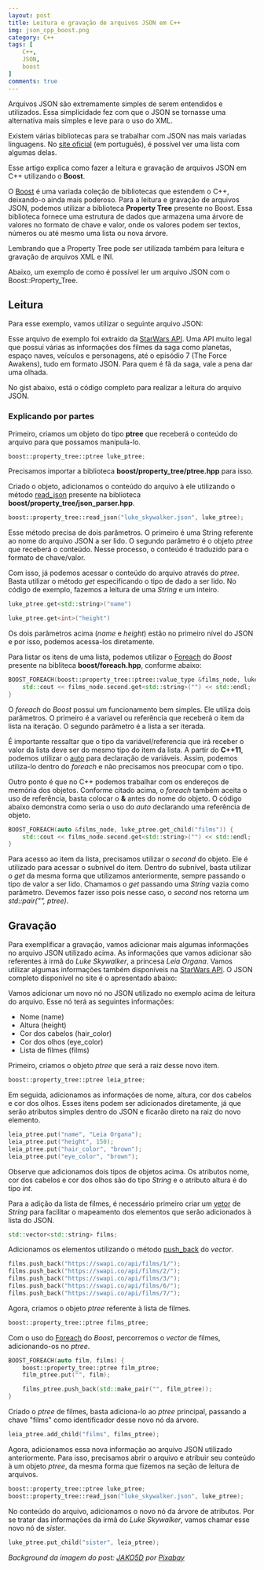 ```yaml
---
layout: post
title: Leitura e gravação de arquivos JSON em C++
img: json_cpp_boost.png
category: C++
tags: [
    C++,
    JSON,
    boost
]
comments: true
---
```


Arquivos JSON são extremamente simples de serem entendidos e utilizados. Essa simplicidade fez com que o JSON se tornasse uma alternativa mais simples e leve para o uso do XML.

Existem várias bibliotecas para se trabalhar com JSON nas mais variadas linguagens. No [site oficial](https://www.json.org/json-pt.html) (em português), é possível ver uma lista com algumas delas.

Esse artigo explica como fazer a leitura e gravação de arquivos JSON em C++ utilizando o **Boost**.

O [Boost](https://www.boost.org/) é uma variada coleção de bibliotecas que estendem o C++, deixando-o ainda mais poderoso. Para a leitura e gravação de arquivos JSON, podemos utilizar a biblioteca **Property Tree** presente no Boost. Essa biblioteca fornece uma estrutura de dados que armazena uma árvore de valores no formato de chave e valor, onde os valores podem ser textos, números ou até mesmo uma lista ou nova árvore.

Lembrando que a Property Tree pode ser utilizada também para leitura e gravação de arquivos XML e INI.

Abaixo, um exemplo de como é possível ler um arquivo JSON com o Boost::Property_Tree.

## Leitura

Para esse exemplo, vamos utilizar o seguinte arquivo JSON:

<script src="https://gist.github.com/hallisonoliveira/b6f4c64022474c441460b1b69836ab5b.js"></script>

Esse arquivo de exemplo foi extraído da [StarWars API](https://swapi.co/). Uma API muito legal que possui várias as informações dos filmes da saga como planetas, espaço naves, veículos e personagens, até o episódio 7 (The Force Awakens), tudo em formato JSON. Para quem é fã da saga, vale a pena dar uma olhada.

No gist abaixo, está o código completo para realizar a leitura do arquivo JSON.

<script src="https://gist.github.com/hallisonoliveira/a0c6a548885c7df459d0003954e6c1d2.js"></script>

### Explicando por partes

Primeiro, criamos um objeto do tipo **ptree** que receberá o conteúdo do arquivo para que possamos manipula-lo.

~~~cpp
boost::property_tree::ptree luke_ptree;
~~~

Precisamos importar a biblioteca **boost/property_tree/ptree.hpp** para isso.

Criado o objeto, adicionamos o conteúdo do arquivo à ele utilizando o método [read_json](https://www.boost.org/doc/libs/1_65_1/doc/html/boost/property_tree/json_parser/read_json_idp699443552.html) presente na biblioteca **boost/property_tree/json_parser.hpp**.

~~~cpp
boost::property_tree::read_json("luke_skywalker.json", luke_ptree);
~~~

Esse método precisa de dois parâmetros. O primeiro é uma String referente ao nome do arquivo JSON a ser lido. O segundo parâmetro é o objeto *ptree* que receberá o conteúdo. Nesse processo, o conteúdo é traduzido para o formato de chave/valor.

Com isso, já podemos acessar o conteúdo do arquivo através do *ptree*. Basta utilizar o método *get* especificando o tipo de dado a ser lido. No código de exemplo, fazemos a leitura de uma *String* e um inteiro.

~~~cpp
luke_ptree.get<std::string>("name")
~~~

~~~cpp
luke_ptree.get<int>("height")
~~~

Os dois parâmetros acima (*name* e *height*) estão no primeiro nível do JSON e por isso, podemos acessa-los diretamente.

Para listar os itens de uma lista, podemos utilizar o [Foreach](https://theboostcpplibraries.com/boost.foreach) do *Boost* presente na bibliteca **boost/foreach.hpp**, conforme abaixo:

~~~cpp
BOOST_FOREACH(boost::property_tree::ptree::value_type &films_node, luke_ptree.get_child("films")) {
    std::cout << films_node.second.get<std::string>("") << std::endl;
}
~~~

O *foreach* do *Boost* possui um funcionamento bem simples. Ele utiliza dois parâmetros. O primeiro é a variavel ou referência que receberá o item da lista na iteração. O segundo parâmetro é a lista a ser iterada.

É importante ressaltar que o tipo da variável/referencia que irá receber o valor da lista deve ser do mesmo tipo do item da lista. A partir do **C++11**, podemos utilizar o [auto](https://en.cppreference.com/w/cpp/language/auto) para declaração de variáveis. Assim, podemos utiliza-lo dentro do *foreach* e não precisamos nos preocupar com o tipo.

Outro ponto é que no C++ podemos trabalhar com os endereços de memória dos objetos. Conforme citado acima, o *foreach* também aceita o uso de referência, basta colocar o **&** antes do nome do objeto. O código abaixo demonstra como seria o uso do *auto* declarando uma referência de objeto.

~~~cpp
BOOST_FOREACH(auto &films_node, luke_ptree.get_child("films")) {
    std::cout << films_node.second.get<std::string>("") << std::endl;
}
~~~

Para acesso ao item da lista, precisamos utilizar o *second* do objeto. Ele é utilizado para acessar o subnível do item. Dentro do subnível, basta utilizar o *get* da mesma forma que utilizamos anteriormente, sempre passando o tipo de valor a ser lido. Chamamos o *get* passando uma *String* vazia como parâmetro. Devemos fazer isso pois nesse caso, o *second* nos retorna um *std::pair("", ptree)*.

## Gravação

Para exemplificar a gravação, vamos adicionar mais algumas informações no arquivo JSON utilizado acima. As informações que vamos adicionar são referentes à irmâ do *Luke Skywalker*, a princesa *Leia Organa*. Vamos utilizar algumas informações também disponíveis na [StarWars API](https://swapi.co/). O JSON completo disponível no site é o apresentado abaixo:

<script src="https://gist.github.com/hallisonoliveira/efa651bd9b4e8185e797e1a82377cfd9.js"></script>

Vamos adicionar um novo nó no JSON utilizado no exemplo acima de leitura do arquivo. Esse nó terá as seguintes informações:

* Nome (name)
* Altura (height)
* Cor dos cabelos (hair_color)
* Cor dos olhos (eye_color)
* Lista de filmes (films)

Primeiro, criamos o objeto *ptree* que será a raiz desse novo item.

~~~cpp
boost::property_tree::ptree leia_ptree;
~~~

Em seguida, adicionamos as informações de nome, altura, cor dos cabelos e cor dos olhos. Esses itens podem ser adicionados diretamente, já que serão atributos simples dentro do JSON e ficarão direto na raiz do novo elemento.

~~~cpp
leia_ptree.put("name", "Leia Organa");
leia_ptree.put("height", 150);
leia_ptree.put("hair_color", "brown");
leia_ptree.put("eye_color", "brown");
~~~

Observe que adicionamos dois tipos de objetos acima. Os atributos nome, cor dos cabelos e cor dos olhos são do tipo *String* e o atributo altura é do tipo *int*.

Para a adição da lista de filmes, é necessário primeiro criar um [vetor](http://www.cplusplus.com/reference/vector/vector/) de *String* para facilitar o mapeamento dos elementos que serão adicionados à lista do JSON.

~~~cpp
std::vector<std::string> films;
~~~

Adicionamos os elementos utilizando o método [push_back](http://www.cplusplus.com/reference/vector/vector/push_back/) do *vector*.

~~~cpp
films.push_back("https://swapi.co/api/films/1/");
films.push_back("https://swapi.co/api/films/2/");
films.push_back("https://swapi.co/api/films/3/");
films.push_back("https://swapi.co/api/films/6/");
films.push_back("https://swapi.co/api/films/7/");
~~~

Agora, criamos o objeto *ptree* referente à lista de filmes.

~~~cpp
boost::property_tree::ptree films_ptree;
~~~

Com o uso do [Foreach](https://theboostcpplibraries.com/boost.foreach) do *Boost*, percorremos o *vector* de filmes, adicionando-os no *ptree*.

~~~cpp
BOOST_FOREACH(auto film, films) {
    boost::property_tree::ptree film_ptree;
    film_ptree.put("", film);

    films_ptree.push_back(std::make_pair("", film_ptree));
}
~~~

Criado o *ptree* de filmes, basta adiciona-lo ao *ptree* principal, passando a chave "films" como identificador desse novo nó da árvore.

~~~cpp
leia_ptree.add_child("films", films_ptree);
~~~

Agora, adicionamos essa nova informação ao arquivo JSON utilizado anteriormente. Para isso, precisamos abrir o arquivo e atribuir seu conteúdo à um objeto *ptree*, da mesma forma que fizemos na seção de leitura de arquivos.

~~~cpp
boost::property_tree::ptree luke_ptree;
boost::property_tree::read_json("luke_skywalker.json", luke_ptree);
~~~

No conteúdo do arquivo, adicionamos o novo nó da árvore de atributos. Por se tratar das informações da irmã do *Luke Skywalker*, vamos chamar esse novo nó de *sister*.

~~~cpp
luke_ptree.put_child("sister", leia_ptree);
~~~


*Background da imagem do post: <a href="https://pixabay.com/pt/users/JAKO5D-2733400/?utm_source=link-attribution&amp;utm_medium=referral&amp;utm_campaign=image&amp;utm_content=1627322">JAKO5D</a> por <a href="https://pixabay.com/pt/?utm_source=link-attribution&amp;utm_medium=referral&amp;utm_campaign=image&amp;utm_content=1627322">Pixabay</a>*
